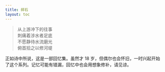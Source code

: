 ```yaml
---
title: 碎石
layout: toc
---
```


> 从上游冲下的往事\
> 刺痛着涉水者足底\
> 不愿静待水流磨光\
> 俯首拾之以修河堤

<!-- more -->

正如诗中所说，这是一部回忆集。虽然才 18 岁，但偶尔也会怀旧，一时兴起开始了这个系列。记忆可能有错漏，回忆中也会用想象修补，请见谅。
